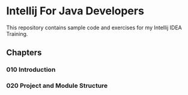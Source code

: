 # Intellij For Java Developers

This repository contains sample code and exercises for my Intellij IDEA Training.

## Chapters

### 010 Introduction

### 020 Project and Module Structure


